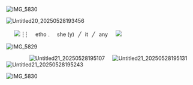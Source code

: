 ![IMG_5830](https://github.com/user-attachments/assets/624e4098-b294-496f-abc7-91512e4ffdd7)

![Untitled20_20250528193456](https://github.com/user-attachments/assets/46325370-7eab-49c6-852a-c2d302eff104)

⠀⠀![](https://64.media.tumblr.com/d720f1cf76b087af9bdcabd6c2b6afb4/d17b1095ed65b13b-1b/s75x75_c1/84d341e2f4968f8a2348fbd23277bd4ec66422d3.gifv) ┆┆⠀⠀etho 𓈒⠀⠀she (y)⠀╱⠀it⠀╱⠀any⠀⠀![](https://64.media.tumblr.com/bf903cde8f279c66475d604651f9ea3e/d17b1095ed65b13b-67/s75x75_c1/a211c216605cade792d01149bdb3757e442fb846.gifv)

![IMG_5829](https://github.com/user-attachments/assets/4f914874-22a2-4749-9078-c66097a0b3ec)

⠀⠀⠀⠀⠀⠀![Untitled21_20250528195107](https://github.com/user-attachments/assets/f6d5f026-b9ea-4dcd-8bb1-071e51be26ae)⠀⠀![Untitled21_20250528195131](https://github.com/user-attachments/assets/d7b4573c-3f55-4c4a-ae22-095f9996724e)⠀⠀![Untitled21_20250528195243](https://github.com/user-attachments/assets/9932e120-4fff-4174-a78b-3c3302899b04)

![IMG_5830](https://github.com/user-attachments/assets/99a7107c-26d4-431a-b7d1-a8f71d934ff8)
